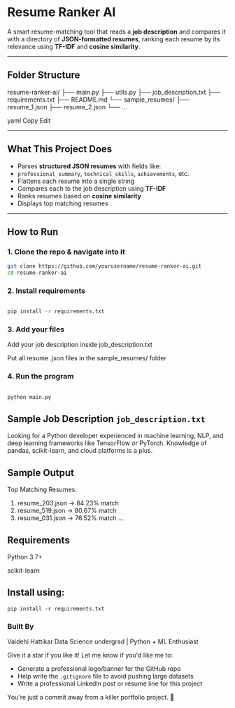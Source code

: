 # Resume Ranker AI

A smart resume-matching tool that reads a **job description** and compares it with a directory of **JSON-formatted resumes**, ranking each resume by its relevance using **TF-IDF** and **cosine similarity**.

---

##  Folder Structure

resume-ranker-ai/
├── main.py
├── utils.py
├── job_description.txt
├── requirements.txt
├── README.md
└── sample_resumes/
├── resume_1.json
├── resume_2.json
└── ...

yaml
Copy
Edit

---

##  What This Project Does

- Parses **structured JSON resumes** with fields like:
 - `professional_summary`, `technical_skills`, `achievements`, etc.
- Flattens each resume into a single string
- Compares each to the job description using **TF-IDF**
- Ranks resumes based on **cosine similarity**
- Displays top matching resumes

---

##  How to Run

### 1. Clone the repo & navigate into it
```bash
git clone https://github.com/yourusername/resume-ranker-ai.git
cd resume-ranker-ai
```
### 2. Install requirements
```bash

pip install -r requirements.txt
```
### 3. Add your files
 Add your job description inside job_description.txt

 Put all resume .json files in the sample_resumes/ folder

### 4. Run the program
```bash

python main.py
```
## Sample Job Description `job_description.txt`

Looking for a Python developer experienced in machine learning, NLP, and deep learning frameworks like TensorFlow or PyTorch. Knowledge of pandas, scikit-learn, and cloud platforms is a plus.
## Sample Output

Top Matching Resumes:

1. resume_203.json       → 84.23% match
2. resume_519.json       → 80.67% match
3. resume_031.json       → 76.52% match
...
## Requirements
Python 3.7+

scikit-learn

## Install using:

```
pip install -r requirements.txt
```


### Built By
Vaidehi Hattikar
Data Science undergrad | Python + ML Enthusiast

Give it a star if you like it!
Let me know if you'd like me to:
- Generate a professional logo/banner for the GitHub repo
- Help write the `.gitignore` file to avoid pushing large datasets
- Write a professional LinkedIn post or résumé line for this project

You're just a commit away from a killer portfolio project. 🚀
